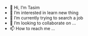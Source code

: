 - 👋 Hi, I’m Tasim
- 👀 I’m interested in learn new thing
- 🌱 I’m currently trying to search a job
- 💞️ I’m looking to collaborate on ...
- 📫 How to reach me ...

<!---
Gokai9/Gokai9 is a ✨ special ✨ repository because its `README.md` (this file) appears on your GitHub profile.
You can click the Preview link to take a look at your changes.
--->
